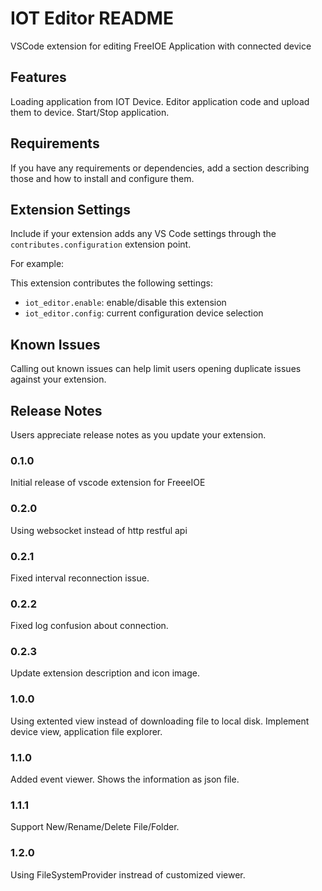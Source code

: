 # IOT Editor README

VSCode extension for editing FreeIOE Application with connected device

## Features

Loading application from IOT Device.
Editor application code and upload them to device.
Start/Stop application.

## Requirements

If you have any requirements or dependencies, add a section describing those and how to install and configure them.

## Extension Settings

Include if your extension adds any VS Code settings through the `contributes.configuration` extension point.

For example:

This extension contributes the following settings:

* `iot_editor.enable`: enable/disable this extension
* `iot_editor.config`: current configuration device selection

## Known Issues

Calling out known issues can help limit users opening duplicate issues against your extension.

## Release Notes

Users appreciate release notes as you update your extension.

### 0.1.0

Initial release of vscode extension for FreeeIOE

### 0.2.0

Using websocket instead of http restful api

### 0.2.1

Fixed interval reconnection issue.

### 0.2.2

Fixed log confusion about connection.

### 0.2.3

Update extension description and icon image.

### 1.0.0

Using extented view instead of downloading file to local disk.
Implement device view, application file explorer.

### 1.1.0

Added event viewer.
Shows the information as json file.

### 1.1.1

Support New/Rename/Delete File/Folder.

### 1.2.0

Using FileSystemProvider instread of customized viewer.
